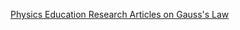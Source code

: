 [Physics Education Research Articles on Gauss's Law](https://drive.google.com/drive/folders/1Kf63Doxy0qghdGz7sd49w5GZ7zh5pQe_?usp=drive_link★★★★remove★★★★)